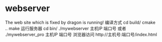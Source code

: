 # webserver
The web site which is fixed by dragon is running!
编译方式
cd build/
cmake ..  make
运行服务器
cd bin/
./mywebserver 主机IP 端口号 或者 ./mywebserver_pro 主机IP 端口号
浏览器访问
http://主机号:端口号/index.html